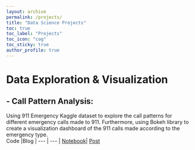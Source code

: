 ```yaml
---
layout: archive
permalink: /projects/
title: "Data Science Projects"
toc: true
toc_label: "Projects"
toc_icon: "cog"
toc_sticky: true
author_profile: true
---
```


# Data Exploration & Visualization 
## - **Call Pattern Analysis:** 
Using 911 Emergency Kaggle dataset to explore the call patterns for different emergency calls made to 911. Furthermore, using Bokeh library to create a visualization dashboard of the 911 calls made according to the emergency type.<br> 
Code |Blog | 
--- | --- | 
[Notebook](https://github.com/veena1486/datascience-portfolio/tree/master/CrimeAnalysis)| [Post](https://github.com/veena1486/veena1486.github.io/blob/master/_posts/2019-11-15-911dataviz.md)

